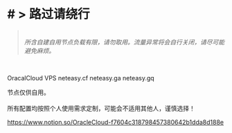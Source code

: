 <h1># > 路过请绕行</h1>
<blockquote><em><br/> 所含自建自用节点负载有限，请勿取用。流量异常将会自行关闭，请尽可能避免麻烦。<br/></em></blockquote>
 <br>
<p>
OracalCloud VPS
  neteasy.cf
  neteasy.ga
  neteasy.gq
  </P>
  <p>节点仅供自用。<br><br>
所有配置均按照个人使用需求定制，可能会不适用其他人，谨慎选择！</p>
  
https://www.notion.so/OracleCloud-f7604c318798457380642b1dda8d188e
